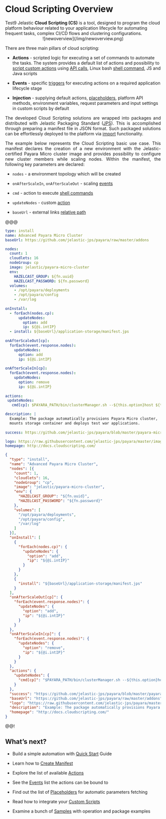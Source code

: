 <h1>Cloud Scripting Overview</h1>
Test9
Jelastic <b>Cloud Scripting (CS)</b> is a tool, designed to program the cloud platform behaviour related to your application lifecycle for automating frequent tasks, complex CI/CD flows and clustering configurations.            

<center>![newoverview](/img/newoverview.png)</center>                                           

There are three main pillars of cloud scripting:

* **Actions** - scripted logic for executing a set of commands to automate the tasks. The system provides a default list of actions and possibility to <a href="/1.6/creating-manifest/custom-scripts/" target="_blank">script custom actions</a> using <a href="https://docs.jelastic.com/api/" target="_blank">API calls</a>, Linux bash <a href="/1.6/creating-manifest/actions/#cmd" target="_blank">shell command</a>, JS and Java scripts   

* **Events** - specific <a href="/1.6/creating-manifest/events/" target="_blank">triggers</a> for executing actions on a required application lifecycle stage   
  
* **Injection** - supplying default actions, <a href="/1.6/creating-manifest/placeholders/" target="_blank">placeholders</a>, platform API methods, environment variables, request parameters and input settings in custom scripts by default

<p dir="ltr" style="text-align: justify;">The developed Cloud Scripting solutions are wrapped into packages and distributed with Jelastic Packaging Standard (<a href="https://docs.jelastic.com/jps" target="_blank">JPS</a>). This is accomplished through preparing a manifest file in JSON format. Such packaged solutions can be effortlessly deployed to the platform via <a href="https://docs.jelastic.com/environment-import" target="_blank">import</a> functionality.</p>

<p dir="ltr" style="text-align: justify;">The example below represents the Cloud Scripting basic use case. This manifest declares the creation of a new environment with the Jelastic-certified Payara Micro cluster image and provides possibility to configure new cluster members while scaling nodes. Within the manifest, the following key parameters are declared:</p>
 
* `nodes` - a environment topology which will be created

* `onAfterScaleIn`, `onAfterScaleOut` - scaling <a href="/1.6/creating-manifest/events/#onafterscalein" target="blank">events</a>            

* `cmd` - action to execute <a href="/1.6/creating-manifest/actions/#cmd" target="blank">shell commands</a>               

* `updateNodes` - custom <a href="/1.6/creating-manifest/actions/#custom-actions" target="blank">action</a>         
* `baseUrl` - external links <a href="/1.6/creating-manifest/basic-configs/#relative-links" target="_blank">relative path</a> 

@@@
```yaml
type: install
name: Advanced Payara Micro Cluster
baseUrl: https://github.com/jelastic-jps/payara/raw/master/addons

nodes:
  count: 1
  cloudlets: 16
  nodeGroup: cp
  image: jelastic/payara-micro-cluster
  env:
    HAZELCAST_GROUP: ${fn.uuid}
    HAZELCAST_PASSWORD: ${fn.password}
  volumes:
    - /opt/payara/deployments
    - /opt/payara/config
    - /var/log
    
onInstall:
  - forEach(nodes.cp):
      updateNodes:
        option: add
        ip: ${@i.intIP}
  - install: ${baseUrl}/application-storage/manifest.jps
  
onAfterScaleOut[cp]:
  forEach(event.response.nodes):
    updateNodes:
      option: add
      ip: ${@i.intIP}
     
onAfterScaleIn[cp]:
  forEach(event.response.nodes):
    updateNodes:
      option: remove
      ip: ${@i.intIP}
      
actions:
 updateNodes:
   cmd[cp]: $PAYARA_PATH/bin/clusterManager.sh --${this.option}host ${this.ip}

description: |
  Example: The package automatically provisions Payara Micro cluster, 
  mounts storage container and deploys test war applications.
  
success: https://github.com/jelastic-jps/payara/blob/master/payara-micro-cluster-advanced/scripts/successText.md

logo: https://raw.githubusercontent.com/jelastic-jps/payara/master/images/70.png
homepage: http://docs.cloudscripting.com/
```
```json
{
  "type": "install",
  "name": "Advanced Payara Micro Cluster",
  "nodes": [{
    "count": 1,
    "cloudlets": 16,
    "nodeGroup": "cp",
    "image": "jelastic/payara-micro-cluster",
    "env": {
      "HAZELCAST_GROUP": "${fn.uuid}",
      "HAZELCAST_PASSWORD": "${fn.password}"
    },
    "volumes": [
      "/opt/payara/deployments",
      "/opt/payara/config",
      "/var/log"
    ]
  }],
  "onInstall": [
    {
      "forEach(nodes.cp)": {
        "updateNodes": {
          "option": "add",
          "ip": "${@i.intIP}"
        }
      }
    },
    {
      "install": "${baseUrl}/application-storage/manifest.jps"
    }
  ],
  "onAfterScaleOut[cp]": {
    "forEach(event.response.nodes)": {
      "updateNodes": {
        "option": "add",
        "ip": "${@i.intIP}"
      }
    }
  },
  "onAfterScaleIn[cp]": {
    "forEach(event.response.nodes)": {
      "updateNodes": {
        "option": "remove",
        "ip": "${@i.intIP}"
      }
    }
  },
  "actions": {
    "updateNodes": {
      "cmd[cp]": "$PAYARA_PATH/bin/clusterManager.sh --${this.option}host ${this.ip}"
    }
  },
  "success": "https://github.com/jelastic-jps/payara/blob/master/payara-micro-cluster-advanced/scripts/successText.md",
  "baseUrl": "https://github.com/jelastic-jps/payara/raw/master/addons",
  "logo": "https://raw.githubusercontent.com/jelastic-jps/payara/master/images/70.png",
  "description": "Example: The package automatically provisions Payara Micro cluster, mounts storage container and deploys test war applications.",
  "homepage": "http://docs.cloudscripting.com/"
}
```
@@!
<br>       
<h2> What’s next?</h2>

- Build a simple automation with <a href="/quick-start/" target="_blank">Quick Start</a> Guide                               
 
- Learn how to <a href="/1.6/creating-manifest/basic-configs/" target="_blank">Create Manifest</a>               
 
- Explore the list of available <a href="/1.6/creating-manifest/actions/" target="_blank">Actions</a>                      
 
- See the <a href="/1.6/creating-manifest/events/" target="_blank">Events</a> list the actions can be bound to                       
  
- Find out the list of <a href="/1.6/creating-manifest/placeholders/" target="_blank">Placeholders</a> for automatic parameters fetching               
 
- Read how to integrate your <a href="/1.6/creating-manifest/custom-scripts/" target="_blank">Custom Scripts</a>                    

- Examine a bunch of <a href="/samples/" target="_blank">Samples</a> with operation and package examples                                                    
